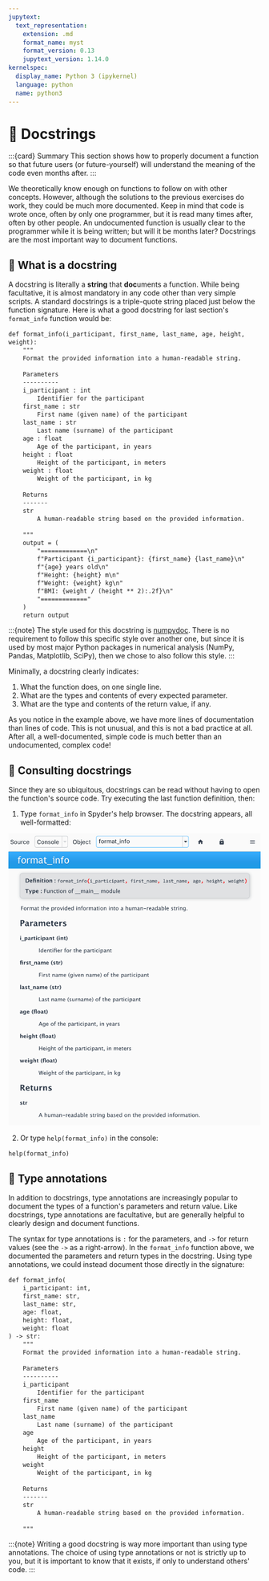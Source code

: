 ```yaml
---
jupytext:
  text_representation:
    extension: .md
    format_name: myst
    format_version: 0.13
    jupytext_version: 1.14.0
kernelspec:
  display_name: Python 3 (ipykernel)
  language: python
  name: python3
---
```


# 📖 Docstrings

:::{card} Summary
This section shows how to properly document a function so that future users (or future-yourself) will understand the meaning of the code even months after.
:::

We theoretically know enough on functions to follow on with other concepts. However, although the solutions to the previous exercises do work, they could be much more documented. Keep in mind that code is wrote once, often by only one programmer, but it is read many times after, often by other people. An undocumented function is usually clear to the programmer while it is being written; but will it be months later? Docstrings are the most important way to document functions.

## 📄 What is a docstring

A docstring is literally a **string** that **doc**uments a function. While being facultative, it is almost mandatory in any code other than very simple scripts. A standard docstrings is a triple-quote string placed just below the function signature. Here is what a good docstring for last section's `format_info` function would be:

```{code-cell} ipython3
def format_info(i_participant, first_name, last_name, age, height, weight):
    """
    Format the provided information into a human-readable string.

    Parameters
    ----------
    i_participant : int
        Identifier for the participant
    first_name : str
        First name (given name) of the participant
    last_name : str
        Last name (surname) of the participant
    age : float
        Age of the participant, in years
    height : float
        Height of the participant, in meters
    weight : float
        Weight of the participant, in kg

    Returns
    -------
    str
        A human-readable string based on the provided information.

    """
    output = (
        "=============\n"
        f"Participant {i_participant}: {first_name} {last_name}\n"
        f"{age} years old\n"
        f"Height: {height} m\n"
        f"Weight: {weight} kg\n"
        f"BMI: {weight / (height ** 2):.2f}\n"
        "============="
    )
    return output
```

:::{note}
The style used for this docstring is [numpydoc](https://numpydoc.readthedocs.io/en/latest/format.html). There is no requirement to follow this specific style over another one, but since it is used by most major Python packages in numerical analysis (NumPy, Pandas, Matplotlib, SciPy), then we chose to also follow this style.
:::

Minimally, a docstring clearly indicates:
1. What the function does, on one single line.
2. What are the types and contents of every expected parameter.
3. What are the type and contents of the return value, if any.

As you notice in the example above, we have more lines of documentation than lines of code. This is not unusual, and this is not a bad practice at all. After all, a well-documented, simple code is much better than an undocumented, complex code!

## 📄 Consulting docstrings

Since they are so ubiquitous, docstrings can be read without having to open the function's source code. Try executing the last function definition, then:

1. Type `format_info` in Spyder's help browser. The docstring appears, all well-formatted:

![Spyder help -width:wider](_static/images/python_function_spyder_help.png)

2. Or type `help(format_info)` in the console:

```{code-cell} ipython3
help(format_info)
```


## 📄 Type annotations

In addition to docstrings, type annotations are increasingly popular to document the types of a function's parameters and return value. Like docstrings, type annotations are facultative, but are generally helpful to clearly design and document functions.

The syntax for type annotations is `:` for the parameters, and `->` for return values (see the `->` as a right-arrow). In the `format_info` function above, we documented the parameters and return types in the docstring. Using type annotations, we could instead document those directly in the signature:

```{code-cell} ipython3
def format_info(
    i_participant: int,
    first_name: str,
    last_name: str,
    age: float,
    height: float,
    weight: float
) -> str:
    """
    Format the provided information into a human-readable string.

    Parameters
    ----------
    i_participant
        Identifier for the participant
    first_name
        First name (given name) of the participant
    last_name
        Last name (surname) of the participant
    age
        Age of the participant, in years
    height
        Height of the participant, in meters
    weight
        Weight of the participant, in kg

    Returns
    -------
    str
        A human-readable string based on the provided information.

    """
```

:::{note}
Writing a good docstring is way more important than using type annotations. The choice of using type annotations or not is strictly up to you, but it is important to know that it exists, if only to understand others' code.
:::
